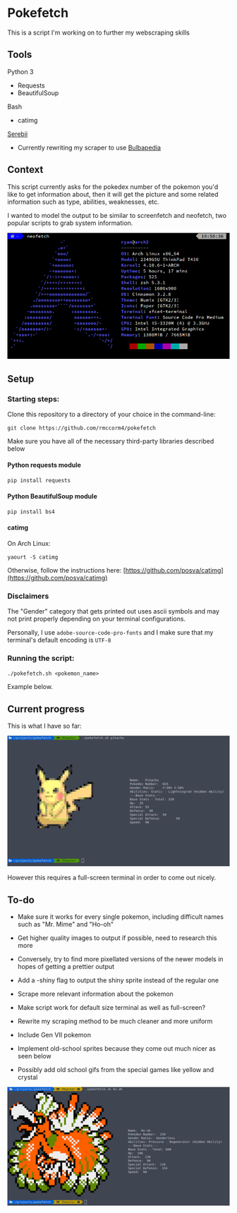# Pokefetch
This is a script I'm working on to further my webscraping skills
## Tools
Python 3
* Requests
* BeautifulSoup

Bash
* catimg

[Serebii](https://www.serebii.net)
* Currently rewriting my scraper to use [Bulbapedia](http://bulbapedia.bulbagarden.net)

## Context
This script currently asks for the pokedex number of the pokemon you'd like
to get information about, then it will get the picture and some related
information such as type, abilities, weaknesses, etc.

I wanted to model the output to be similar to screenfetch and neofetch, two popular scripts to grab system information.

![Alt text](imgs/neofetch.png?raw=true "Neofetch Example")



## Setup

### Starting steps:

Clone this repository to a directory of your choice in the command-line:
```
git clone https://github.com/rmccorm4/pokefetch
```

Make sure you have all of the necessary third-party libraries described below

#### Python requests module 

```
pip install requests
```

#### Python BeautifulSoup module 

```
pip install bs4
```


#### catimg

On Arch Linux:
```
yaourt -S catimg
```

Otherwise, follow the instructions here:
[https://github.com/posva/catimg](https://github.com/posva/catimg)

### Disclaimers

The "Gender" category that gets printed out uses ascii symbols and may
not print properly depending on your terminal configurations. 

Personally, I use `adobe-source-code-pro-fonts` and I make sure that my 
terminal's default encoding is `UTF-8`

### Running the script:

```
./pokefetch.sh <pokemon_name>
```

Example below.


## Current progress
This is what I have so far:

![Alt text](imgs/progress.png?raw=true "Pokefetch Example")

However this requires a full-screen terminal in order to come out nicely.

## To-do

* Make sure it works for every single pokemon, including difficult names such as "Mr. Mime" and "Ho-oh"

* Get higher quality images to output if possible, need to research this more

* Conversely, try to find more pixellated versions of the newer models in hopes of getting a prettier output

* Add a -shiny flag to output the shiny sprite instead of the regular one

* Scrape more relevant information about the pokemon

* Make script work for default size terminal as well as full-screen?

* Rewrite my scraping method to be much cleaner and more uniform

* Include Gen VII pokemon

* Implement old-school sprites because they come out much nicer as seen below

* Possibly add old school gifs from the special games like yellow and crystal


![Alt text](imgs/oldschool_sprite.png?raw=true "Old School Sprite Example")
